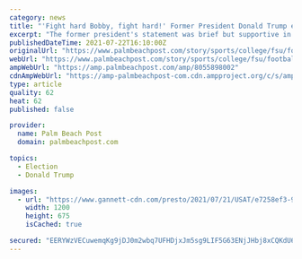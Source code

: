 ```yaml
---
category: news
title: "'Fight hard Bobby, fight hard!' Former President Donald Trump extends well wishes to Bobby Bowden"
excerpt: "The former president's statement was brief but supportive in the wake of Bobby Bowden's announcement of a terminal medical condition."
publishedDateTime: 2021-07-22T16:10:00Z
originalUrl: "https://www.palmbeachpost.com/story/sports/college/fsu/football/2021/07/22/donald-trump-tells-bobby-bowden-fight-hard-supportive-statement/8055898002/"
webUrl: "https://www.palmbeachpost.com/story/sports/college/fsu/football/2021/07/22/donald-trump-tells-bobby-bowden-fight-hard-supportive-statement/8055898002/"
ampWebUrl: "https://amp.palmbeachpost.com/amp/8055898002"
cdnAmpWebUrl: "https://amp-palmbeachpost-com.cdn.ampproject.org/c/s/amp.palmbeachpost.com/amp/8055898002"
type: article
quality: 62
heat: 62
published: false

provider:
  name: Palm Beach Post
  domain: palmbeachpost.com

topics:
  - Election
  - Donald Trump

images:
  - url: "https://www.gannett-cdn.com/presto/2021/07/21/USAT/e7258ef3-99e5-4513-87fd-73d0a5ecb6b3-AP_Trump_Politics.jpg?auto=webp&crop=3523,1982,x0,y179&format=pjpg&width=1200"
    width: 1200
    height: 675
    isCached: true

secured: "EERYWzVECuwemqKg9jDJ0m2wbq7UFHDjxJm5sg9LIF5G63ENjJHbj8xCQKdU60Uw6VizmQ9FE6tbjAZ1VI2kclPHomxOCr7eCaIcmIO/rBRhgXJ/nJ37WJFfUKgnr15wb/XB+9ozMyWS1bvAsVjYu8Ej/EAnkeEKiBvYB+LJl3/nKmVgB1vj3f+Y992toCUe/a8fLn70AzaXIM194UZgtmMqgMQ7pCom/ljImI/xshtBIl/OkvVyeQN1c9E1V98TD/1P8ZoechfUq+Qo9lAk3v0f/IQfVr4AqZDDdvdLm6iPJcf9uX2vAjUM+9kFNZfRh9BeQVnOc1ZUfD6Lk5XtV+TYGamacKOS/PgBJUw6jNM=;VcWaxCjldsL//diNhInZOw=="
---
```


